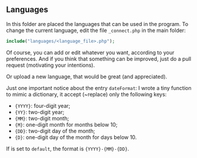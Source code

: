 ## Languages
In this folder are placed the languages that can be used in the program. To change the current language, edit the file ``_connect.php`` in the main folder:

```php
include("languages/<language_file>.php");
```

Of course, you can add or edit whatever you want, according to your preferences.
And if you think that something can be improved, just do a pull request (motivating your intentions).

Or upload a new language, that would be great (and appreciated).


Just one important notice about the entry ``dateFormat``:
I wrote a tiny function to mimic a dictionary, it accept (~replace) only the following keys:
* ``{YYYY}``: four-digit year;
* ``{YY}``: two-digit year;
* ``{MM}``: two-digit month;
* ``{M}``: one-digit month for months below 10;
* ``{DD}``: two-digit day of the month;
* ``{D}``: one-digit day of the month for days below 10.

If is set to ``default``, the format is ``{YYYY}-{MM}-{DD}``.
